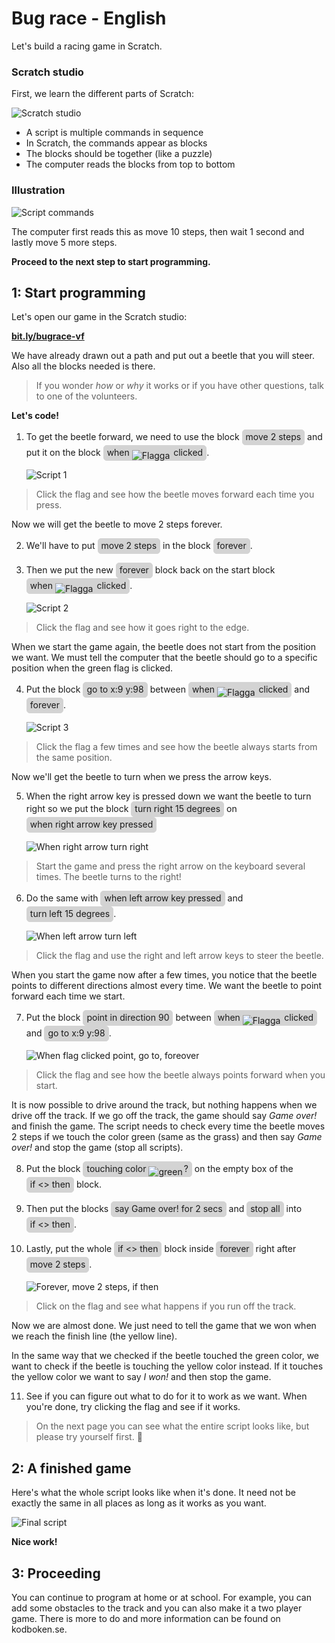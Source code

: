 <style> i.sb {
    border: 1px solid lightgray;
    border-radius: 5px;
    background: lightgray;
    padding: 2px 5px 4px 5px;
    font-style: normal;
    display: inline-block;
  } i.sb img {
    position: relative;
    margin: 0 2px 0 0 !important;
    top: 5px;
  }</style>

# Bug race - English

Let's build a racing game in Scratch.

### Scratch studio

First, we learn the different parts of Scratch:

![Scratch studio](scratch-studio.png)

- A script is multiple commands in sequence
- In Scratch, the commands appear as blocks
- The blocks should be together (like a puzzle)
- The computer reads the blocks from top to bottom

### Illustration

![Script commands](skript-kommandon.png)

The computer first reads this as move 10 steps, then wait 1 second and lastly move 5 more steps.

**Proceed to the next step to start programming.**

## 1: Start programming

Let's open our game in the Scratch studio:

**<a href="http://bit.ly/bugrace-vf" target="_blank">bit.ly/bugrace-vf</a>**

We have already drawn out a path and put out a beetle that you will steer. Also all the blocks needed is there.

> If you wonder _how_ or _why_ it works or if you have other questions, talk to one of the volunteers.

**Let's code!**

1. To get the beetle forward, we need to use the block <i class="sb">move 2 steps</i> and put it on the block <i class="sb">when ![Flagga](flagga.png) clicked</i>.

    ![Script 1](skript-01.png)

> Click the flag and see how the beetle moves forward each time you press.

Now we will get the beetle to move 2 steps forever.

2. We'll have to put <i class="sb">move 2 steps</i> in the block <i class="sb">forever</i>.
3. Then we put the new <i class="sb">forever</i> block back on the start block <i class="sb">when ![Flagga](flagga.png) clicked</i>.

    ![Script 2](skript-02.png)

> Click the flag and see how it goes right to the edge.

When we start the game again, the beetle does not start from the position we want. We must tell the computer that the beetle should go to a specific position when the green flag is clicked.

4. Put the block <i class="sb">go to x:9 y:98</i> between <i class="sb">when ![Flagga](flagga.png) clicked</i> and <i class="sb">forever</i>.

    ![Script 3](skript-03.png)

> Click the flag a few times and see how the beetle always starts from the same position.

Now we'll get the beetle to turn when we press the arrow keys.

5. When the right arrow key is pressed down we want the beetle to turn right so we put the block <i class="sb">turn right 15 degrees</i> on <i class="sb">when right arrow key pressed</i>

    ![When right arrow turn right](skript-04a.png)

> Start the game and press the right arrow on the keyboard several times. The beetle turns to the right!

6. Do the same with <i class="sb">when left arrow key pressed</i> and <i class="sb">turn left 15 degrees</i>.

    ![When left arrow turn left](skript-04b.png)

> Click the flag and use the right and left arrow keys to steer the beetle.

When you start the game now after a few times, you notice that the beetle points to different directions almost every time. We want the beetle to point forward each time we start.

7. Put the block <i class="sb">point in direction 90</i> between <i class="sb">when ![Flagga](flagga.png) clicked</i> and <i class="sb">go to x:9 y:98</i>.

    ![When flag clicked point, go to, foreover](skript-05.png)

> Click the flag and see how the beetle always points forward when you start.

It is now possible to drive around the track, but nothing happens when we drive off the track. If we go off the track, the game should say _Game over!_ and finish the game. The script needs to check every time the beetle moves 2 steps if we touch the color green (same as the grass) and then say _Game over!_ and stop the game (stop all scripts).

8. Put the block <i class="sb">touching color ![green](gron.png)?</i> on the empty box of the <i class="sb">if <> then</i> block.
9. Then put the blocks <i class="sb">say Game over! for 2 secs</i> and <i class="sb">stop all</i> into <i class="sb">if <> then</i>.
10. Lastly, put the whole <i class="sb">if <> then</i> block inside <i class="sb">forever</i> right after <i class="sb">move 2 steps</i>.

    ![Forever, move 2 steps, if then](skript-06.png)

> Click on the flag and see what happens if you run off the track.

Now we are almost done. We just need to tell the game that we won when we reach the finish line (the yellow line).

In the same way that we checked if the beetle touched the green color, we want to check if the beetle is touching the yellow color instead. If it touches the yellow color we want to say _I won!_ and then stop the game.

11. See if you can figure out what to do for it to work as we want. When you're done, try clicking the flag and see if it works.

> On the next page you can see what the entire script looks like, but please try yourself first.

## 2: A finished game

Here's what the whole script looks like when it's done. It need not be exactly the same in all places as long as it works as you want.

![Final script](skript-07.png)

**Nice work!**

## 3: Proceeding

You can continue to program at home or at school. For example, you can add some obstacles to the track and you can also make it a two player game. There is more to do and more information can be found on kodboken.se.

